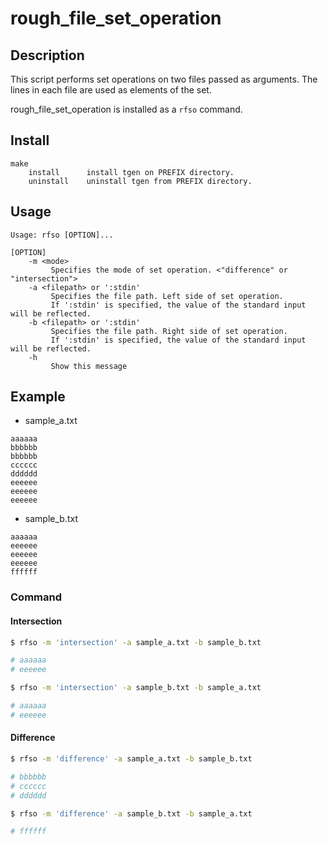 # rough_file_set_operation

## Description
This script performs set operations on two files passed as arguments.
The lines in each file are used as elements of the set.

rough_file_set_operation is installed as a `rfso` command.

## Install

```
make
    install      install tgen on PREFIX directory.
    uninstall    uninstall tgen from PREFIX directory.
```

## Usage

```
Usage: rfso [OPTION]...

[OPTION]
    -m <mode>
         Specifies the mode of set operation. <"difference" or "intersection">
    -a <filepath> or ':stdin'
         Specifies the file path. Left side of set operation.
         If ':stdin' is specified, the value of the standard input will be reflected.
    -b <filepath> or ':stdin'
         Specifies the file path. Right side of set operation.
         If ':stdin' is specified, the value of the standard input will be reflected.
    -h
         Show this message
```

## Example
* sample_a.txt
```
aaaaaa
bbbbbb
bbbbbb
cccccc
dddddd
eeeeee
eeeeee
eeeeee
```

* sample_b.txt
```
aaaaaa
eeeeee
eeeeee
eeeeee
ffffff
```

### Command
#### Intersection
```bash
$ rfso -m 'intersection' -a sample_a.txt -b sample_b.txt

# aaaaaa
# eeeeee
```

```bash
$ rfso -m 'intersection' -a sample_b.txt -b sample_a.txt

# aaaaaa
# eeeeee
```

#### Difference
```bash
$ rfso -m 'difference' -a sample_a.txt -b sample_b.txt

# bbbbbb
# cccccc
# dddddd
```

```bash
$ rfso -m 'difference' -a sample_b.txt -b sample_a.txt

# ffffff
```



